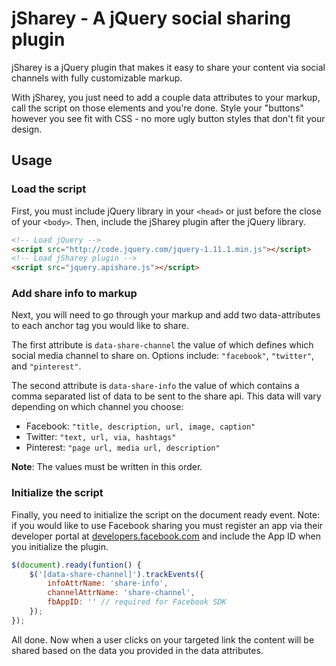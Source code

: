 # jSharey - A jQuery social sharing plugin

jSharey is a jQuery plugin that makes it easy to share your content via social channels with fully customizable markup.

With jSharey, you just need to add a couple data attributes to your markup, call the script on those elements and you're done. Style your "buttons" however you see fit with CSS - no more ugly button styles that don't fit your design.

## Usage

### Load the script
First, you must include jQuery library in your `<head>` or just before the close of your `<body>`. Then, include the jSharey plugin after the jQuery library.

```html
<!-- Load jQuery -->
<script src="http://code.jquery.com/jquery-1.11.1.min.js"></script>
<!-- Load jSharey plugin -->
<script src="jquery.apishare.js"></script>
```

### Add share info to markup
Next, you will need to go through your markup and add two data-attributes to each anchor tag you would like to share.

The first attribute is `data-share-channel` the value of which defines which social media channel to share on. Options include: `"facebook"`, `"twitter"`, and `"pinterest"`.

The second attribute is `data-share-info` the value of which contains a comma separated list of data to be sent to the share api. This data will vary depending on which channel you choose:

- Facebook: `"title, description, url, image, caption"`
- Twitter: `"text, url, via, hashtags"`
- Pinterest: `"page url, media url, description"`

**Note**: The values must be written in this order.

### Initialize the script
Finally, you need to initialize the script on the document ready event. Note: if you would like to use Facebook sharing you must register an app via their developer portal at [developers.facebook.com](http://developers.facebook.com) and include the App ID when you initialize the plugin.

```javascript
$(document).ready(funtion() {
	$('[data-share-channel]').trackEvents({
		infoAttrName: 'share-info',
		channelAttrName: 'share-channel',
		fbAppID: '' // required for Facebook SDK
	});
});
```

All done. Now when a user clicks on your targeted link the content will be shared based on the data you provided in the data attributes.